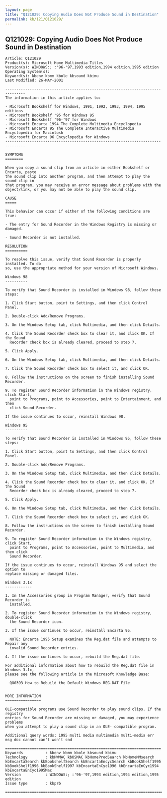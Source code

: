```yaml
---
layout: page
title: "Q121029: Copying Audio Does Not Produce Sound in Destination"
permalink: kb/121/Q121029/
---
```


## Q121029: Copying Audio Does Not Produce Sound in Destination

	Article: Q121029
	Product(s): Microsoft Home Multimedia Titles
	Version(s): WINDOWS:; :'96-'97,1993 edition,1994 edition,1995 edition
	Operating System(s): 
	Keyword(s): kbenv kbmm kbole kbsound kbimu
	Last Modified: 26-MAY-2001
	
	-------------------------------------------------------------------------------
	The information in this article applies to:
	
	- Microsoft Bookshelf for Windows, 1991, 1992, 1993, 1994, 1995 editions 
	- Microsoft Bookshelf '95 for Windows 95 
	- Microsoft Bookshelf '96-'97 for Windows 
	- Microsoft Encarta 1994 The Complete Multimedia Encyclopedia 
	- Microsoft Encarta 95 The Complete Interactive Multimedia Encyclopedia for Macintosh 
	- Microsoft Encarta 96 Encyclopedia for Windows 
	-------------------------------------------------------------------------------
	
	SYMPTOMS
	========
	
	When you copy a sound clip from an article in either Bookshelf or Encarta, paste
	the sound clip into another program, and then attempt to play the sound clip in
	that program, you may receive an error message about problems with the
	object/link, or you may not be able to play the sound clip.
	
	CAUSE
	=====
	
	This behavior can occur if either of the following conditions are true:
	
	- The entry for Sound Recorder in the Windows Registry is missing or damaged.
	
	- Sound Recorder is not installed.
	
	RESOLUTION
	==========
	
	To resolve this issue, verify that Sound Recorder is properly installed. To do
	so, use the appropriate method for your version of Microsoft Windows.
	
	Windows 98
	----------
	
	To verify that Sound Recorder is installed in Windows 98, follow these steps:
	
	1. Click Start button, point to Settings, and then click Control Panel.
	
	2. Double-click Add/Remove Programs.
	
	3. On the Windows Setup tab, click Multimedia, and then click Details.
	
	4. Click the Sound Recorder check box to clear it, and click OK. If the Sound
	  Recorder check box is already cleared, proceed to step 7.
	
	5. Click Apply.
	
	6. On the Windows Setup tab, click Multimedia, and then click Details.
	
	7. Click the Sound Recorder check box to select it, and click OK.
	
	8. Follow the instructions on the screen to finish installing Sound Recorder.
	
	9. To register Sound Recorder information in the Windows registry, click Start,
	  point to Programs, point to Accessories, point to Entertainment, and then
	  click Sound Recorder.
	
	If the issue continues to occur, reinstall Windows 98.
	
	Windows 95
	----------
	
	To verify that Sound Recorder is installed in Windows 95, follow these steps:
	
	1. Click Start button, point to Settings, and then click Control Panel.
	
	2. Double-click Add/Remove Programs.
	
	3. On the Windows Setup tab, click Multimedia, and then click Details.
	
	4. Click the Sound Recorder check box to clear it, and click OK. If the Sound
	  Recorder check box is already cleared, proceed to step 7.
	
	5. Click Apply.
	
	6. On the Windows Setup tab, click Multimedia, and then click Details.
	
	7. Click the Sound Recorder check box to select it, and click OK.
	
	8. Follow the instructions on the screen to finish installing Sound Recorder.
	
	9. To register Sound Recorder information in the Windows registry, click Start,
	  point to Programs, point to Accessories, point to Multimedia, and then click
	  Sound Recorder.
	
	If the issue continues to occur, reinstall Windows 95 and select the option to
	replace missing or damaged files.
	
	Windows 3.1x
	------------
	
	1. In the Accessories group in Program Manager, verify that Sound Recorder is
	  installed.
	
	2. To register Sound Recorder information in the Windows registry, double-click
	  the Sound Recorder icon.
	
	3. If the issue continues to occur, reinstall Encarta 95.
	
	  NOTE: Encarta 1995 Setup examines the Reg.dat file and attempts to Repair any
	  invalid Sound Recorder entries.
	
	4. If the issue continues to occur, rebuild the Reg.dat file.
	
	For additional information about how to rebuild the Reg.dat file in Windows 3.1x,
	please see the following article in the Microsoft Knowledge Base:
	
	  Q80393 How to Rebuild the Default Windows REG.DAT File
	
	
	MORE INFORMATION
	================
	
	OLE-compatible programs use Sound Recorder to play sound clips. If the registry
	entries for Sound Recorder are missing or damaged, you may experience problems
	when you attempt to play a sound clip in an OLE- compatible program.
	
	Additional query words: 1995 multi media multimedia multi-media err msg doc cannot can't won't snd
	
	======================================================================
	Keywords          : kbenv kbmm kbole kbsound kbimu 
	Technology        : kbHWMAC kbOSMAC kbHomeProdSearch kbHomeMMsearch kbEncartaSearch kbBookshelfSearch kbEncartaEncycSearch kbBookShelf1995 kbBookShelf1996 kbBookShelf1997 kbEncartaEnCyc1996 kbEncartaEnCyc1994 kbEncartaEnCyc1995Mac
	Version           : WINDOWS:; :'96-'97,1993 edition,1994 edition,1995 edition
	Issue type        : kbprb
	
	=============================================================================
	
